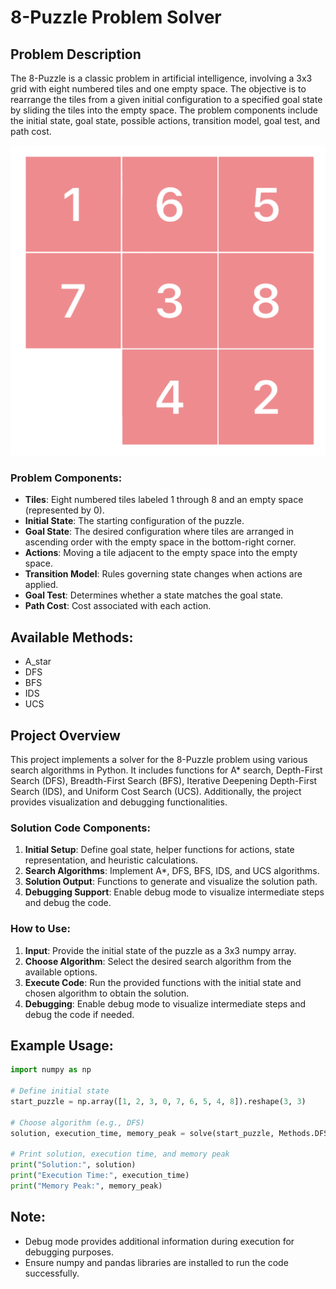 # 8-Puzzle Problem Solver

## Problem Description

The 8-Puzzle is a classic problem in artificial intelligence, involving a 3x3 grid with eight numbered tiles and one empty space. The objective is to rearrange the tiles from a given initial configuration to a specified goal state by sliding the tiles into the empty space. The problem components include the initial state, goal state, possible actions, transition model, goal test, and path cost.

<div align="center">
    <img src="image.gif" alt="MLP">
</div>

### Problem Components:

- **Tiles**: Eight numbered tiles labeled 1 through 8 and an empty space (represented by 0).
- **Initial State**: The starting configuration of the puzzle.
- **Goal State**: The desired configuration where tiles are arranged in ascending order with the empty space in the bottom-right corner.
- **Actions**: Moving a tile adjacent to the empty space into the empty space.
- **Transition Model**: Rules governing state changes when actions are applied.
- **Goal Test**: Determines whether a state matches the goal state.
- **Path Cost**: Cost associated with each action.

## Available Methods:

- A_star
- DFS
- BFS
- IDS
- UCS

## Project Overview

This project implements a solver for the 8-Puzzle problem using various search algorithms in Python. It includes functions for A* search, Depth-First Search (DFS), Breadth-First Search (BFS), Iterative Deepening Depth-First Search (IDS), and Uniform Cost Search (UCS). Additionally, the project provides visualization and debugging functionalities.

### Solution Code Components:

1. **Initial Setup**: Define goal state, helper functions for actions, state representation, and heuristic calculations.
2. **Search Algorithms**: Implement A*, DFS, BFS, IDS, and UCS algorithms.
3. **Solution Output**: Functions to generate and visualize the solution path.
4. **Debugging Support**: Enable debug mode to visualize intermediate steps and debug the code.

### How to Use:

1. **Input**: Provide the initial state of the puzzle as a 3x3 numpy array.
2. **Choose Algorithm**: Select the desired search algorithm from the available options.
3. **Execute Code**: Run the provided functions with the initial state and chosen algorithm to obtain the solution.
4. **Debugging**: Enable debug mode to visualize intermediate steps and debug the code if needed.

## Example Usage:

```python
import numpy as np

# Define initial state
start_puzzle = np.array([1, 2, 3, 0, 7, 6, 5, 4, 8]).reshape(3, 3)

# Choose algorithm (e.g., DFS)
solution, execution_time, memory_peak = solve(start_puzzle, Methods.DFS, debug=True)

# Print solution, execution time, and memory peak
print("Solution:", solution)
print("Execution Time:", execution_time)
print("Memory Peak:", memory_peak)
```

## Note:

- Debug mode provides additional information during execution for debugging purposes.
- Ensure numpy and pandas libraries are installed to run the code successfully.